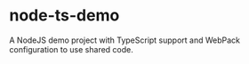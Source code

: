 # node-ts-demo

A NodeJS demo project with TypeScript support and WebPack configuration to use shared code.
